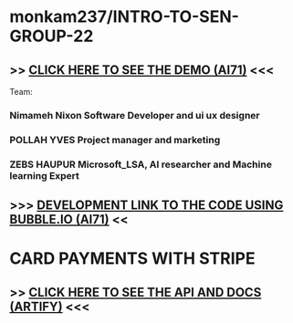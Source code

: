 # monkam237/INTRO-TO-SEN-GROUP-22
## >> [CLICK HERE TO SEE THE DEMO (AI71)](https://brafikaai.bubbleapps.io/version-test) <<<
Team:
### Nimameh Nixon Software Developer and ui ux designer
### POLLAH YVES Project manager and marketing
### ZEBS HAUPUR Microsoft_LSA, AI researcher and Machine learning Expert

## >>> [DEVELOPMENT LINK TO THE CODE USING BUBBLE.IO (AI71)](https://bubble.io/page?type=page&name=index&id=brafikaai&tab=tabs-1) <<

# CARD PAYMENTS WITH STRIPE
## >> [CLICK HERE TO SEE THE API AND DOCS (ARTIFY)](https://docs.stripe.com/api/payment_methods) <<<

